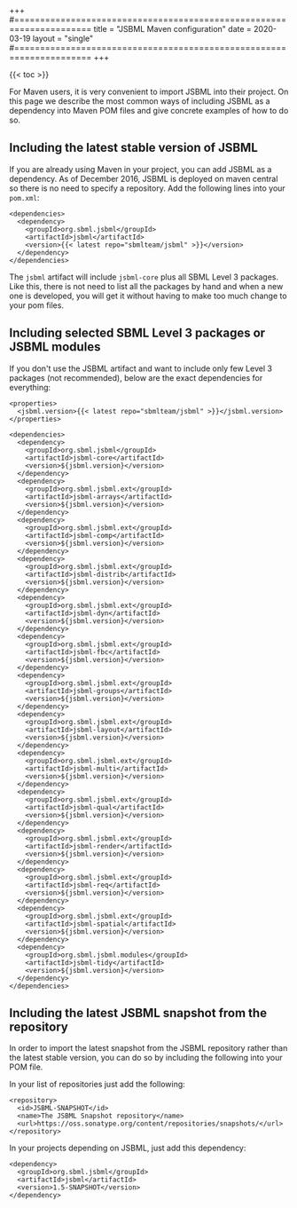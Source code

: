 +++
#=====================================================================
title = "JSBML Maven configuration"
date = 2020-03-19
layout = "single"
#=====================================================================
+++

{{< toc >}}

For Maven users, it is very convenient to import JSBML into their project. On this page we describe the most common ways of including JSBML as a dependency into Maven POM files and give concrete examples of how to do so.

## Including the latest stable version of JSBML

If you are already using Maven in your project, you can add JSBML as a dependency. As of December 2016, JSBML is deployed on maven central so there is no need to specify a repository. Add the following lines into your `pom.xml`:

    <dependencies>
      <dependency>
        <groupId>org.sbml.jsbml</groupId>
        <artifactId>jsbml</artifactId>
        <version>{{< latest repo="sbmlteam/jsbml" >}}</version>
      </dependency>
    </dependencies>

The `jsbml` artifact will include `jsbml-core` plus all SBML Level&nbsp;3 packages. Like this, there is not need to list all the packages by hand and when a new one is developed, you will get it without having to make too much change to your pom files.

## Including selected SBML Level 3 packages or JSBML modules

If you don't use the JSBML artifact and want to include only few Level&nbsp;3 packages (not recommended), below are the exact dependencies for everything:

    <properties>
      <jsbml.version>{{< latest repo="sbmlteam/jsbml" >}}</jsbml.version>
    </properties>
  
    <dependencies>
      <dependency>
        <groupId>org.sbml.jsbml</groupId>
        <artifactId>jsbml-core</artifactId>
        <version>${jsbml.version}</version>
      </dependency>
      <dependency>
        <groupId>org.sbml.jsbml.ext</groupId>
        <artifactId>jsbml-arrays</artifactId>
        <version>${jsbml.version}</version>
      </dependency>
      <dependency>
        <groupId>org.sbml.jsbml.ext</groupId>
        <artifactId>jsbml-comp</artifactId>
        <version>${jsbml.version}</version>
      </dependency>
      <dependency>
        <groupId>org.sbml.jsbml.ext</groupId>
        <artifactId>jsbml-distrib</artifactId>
        <version>${jsbml.version}</version>
      </dependency>
      <dependency>
        <groupId>org.sbml.jsbml.ext</groupId>
        <artifactId>jsbml-dyn</artifactId>
        <version>${jsbml.version}</version>
      </dependency>
      <dependency>
        <groupId>org.sbml.jsbml.ext</groupId>
        <artifactId>jsbml-fbc</artifactId>
        <version>${jsbml.version}</version>
      </dependency>
      <dependency>
        <groupId>org.sbml.jsbml.ext</groupId>
        <artifactId>jsbml-groups</artifactId>
        <version>${jsbml.version}</version>
      </dependency>
      <dependency>
        <groupId>org.sbml.jsbml.ext</groupId>
        <artifactId>jsbml-layout</artifactId>
        <version>${jsbml.version}</version>
      </dependency>
      <dependency>
        <groupId>org.sbml.jsbml.ext</groupId>
        <artifactId>jsbml-multi</artifactId>
        <version>${jsbml.version}</version>
      </dependency>
      <dependency>
        <groupId>org.sbml.jsbml.ext</groupId>
        <artifactId>jsbml-qual</artifactId>
        <version>${jsbml.version}</version>
      </dependency>
      <dependency>
        <groupId>org.sbml.jsbml.ext</groupId>
        <artifactId>jsbml-render</artifactId>
        <version>${jsbml.version}</version>
      </dependency>
      <dependency>
        <groupId>org.sbml.jsbml.ext</groupId>
        <artifactId>jsbml-req</artifactId>
        <version>${jsbml.version}</version>
      </dependency>
      <dependency>
        <groupId>org.sbml.jsbml.ext</groupId>
        <artifactId>jsbml-spatial</artifactId>
        <version>${jsbml.version}</version>
      </dependency>
      <dependency>
        <groupId>org.sbml.jsbml.modules</groupId>
        <artifactId>jsbml-tidy</artifactId>
        <version>${jsbml.version}</version>
      </dependency>
    </dependencies> 
  
## Including the latest JSBML snapshot from the repository

In order to import the latest snapshot from the JSBML repository rather than the latest stable version, you can do so by including the following into your POM file.

In your list of repositories just add the following:

    <repository>
      <id>JSBML-SNAPSHOT</id>
      <name>The JSBML Snapshot repository</name>
      <url>https://oss.sonatype.org/content/repositories/snapshots/</url>
    </repository>
    
In your projects depending on JSBML, just add this dependency:

    <dependency> 
      <groupId>org.sbml.jsbml</groupId> 
      <artifactId>jsbml</artifactId> 
      <version>1.5-SNAPSHOT</version> 
    </dependency>



<!-- Leave following empty subsection; it works around a bug in the Hugo markdown processor -->
###
